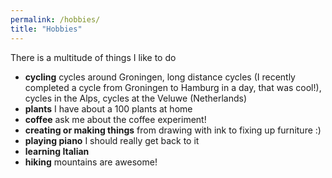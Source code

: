 ```yaml
---
permalink: /hobbies/
title: "Hobbies"
---
```


There is a multitude of things I like to do 
- **cycling** cycles around Groningen, long distance cycles (I recently completed a cycle from Groningen to Hamburg in a day, that was cool!), cycles in the Alps, cycles at the Veluwe (Netherlands)
- **plants** I have about a 100 plants at home
- **coffee** ask me about the coffee experiment! 
- **creating or making things** from drawing with ink to fixing up furniture :)
- **playing piano** I should really get back to it
- **learning Italian** 
- **hiking** mountains are awesome! 
